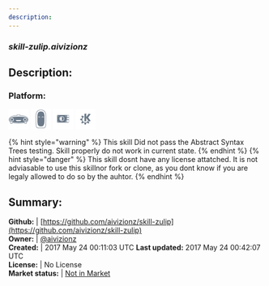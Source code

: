 ```yaml
---
description: 
---
```


### _skill-zulip.aivizionz_  
## Description:  
  
### Platform:  
 ![Mark I](../.gitbook/assets/mark-1-icon.png)  ![Mark II](../.gitbook/assets/mark-2-icon.png)  ![Picroft](../.gitbook/assets/picroft-icon.png)  ![plasmoid](../.gitbook/assets/kde.png)   
  
{% hint style="warning" %}
This skill Did not pass the Abstract Syntax Trees testing. Skill properly do not work in current state.
{% endhint %}
{% hint style="danger" %}
This skill dosnt have any license attatched. It is not adviasable to use this skillnor fork or clone, as you dont know if you are legaly allowed to do so by the auhtor.
{% endhint %}
  
## Summary:  
**Github:** | [https://github.com/aivizionz/skill-zulip](https://github.com/aivizionz/skill-zulip)  
**Owner:** | [@aivizionz](https://github.com/aivizionz)  
**Created:** | 2017 May 24 00:11:03 UTC  **Last updated:** 2017 May 24 00:42:07 UTC  
**License:** | No License  
**Market status:** | [Not in Market](https://market.mycroft.ai/skill/)  
